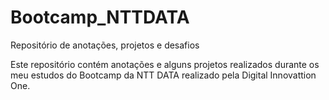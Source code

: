 # Bootcamp_NTTDATA
Repositório de anotações, projetos e desafios 

Este repositório contém anotações e alguns projetos realizados durante os meu estudos do Bootcamp da NTT DATA realizado pela Digital Innovattion One.
